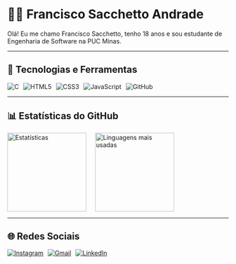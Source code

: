 # 👨‍💻 Francisco Sacchetto Andrade

Olá! Eu me chamo Francisco Sacchetto, tenho 18 anos e sou estudante de Engenharia de Software na PUC Minas.

---

## 🚀 Tecnologias e Ferramentas

<div style="display: flex; gap: 10px; flex-wrap: wrap;">
  <img src="https://img.shields.io/badge/C-00599C?style=for-the-badge&logo=c&logoColor=white" alt="C" />
  <img src="https://img.shields.io/badge/HTML5-E34F26?style=for-the-badge&logo=html5&logoColor=white" alt="HTML5" />
  <img src="https://img.shields.io/badge/CSS3-1572B6?style=for-the-badge&logo=css3&logoColor=white" alt="CSS3" />
  <img src="https://img.shields.io/badge/JavaScript-F7DF1E?style=for-the-badge&logo=javascript&logoColor=black" alt="JavaScript" />
  <img src="https://img.shields.io/badge/GitHub-100000?style=for-the-badge&logo=github&logoColor=white" alt="GitHub" />
</div>

---

## 📊 Estatísticas do GitHub

<div style="display: flex; flex-wrap: wrap; gap: 20px;">
  <img height="180em" src="https://github-readme-stats.vercel.app/api?username=franciscosacchetto&show_icons=true&theme=tokyonight&hide=contribs,prs&count_private=true" alt="Estatísticas" />
  <img height="180em" src="https://github-readme-stats.vercel.app/api/top-langs/?username=franciscosacchetto&layout=compact&theme=tokyonight&langs_count=6" alt="Linguagens mais usadas" />
</div>

---

## 🌐 Redes Sociais

<div style="display: flex; gap: 10px;">
  <a href="https://www.instagram.com/franciscosacchetto?igsh=MTl1cjE4YTB5NzRyYw==" target="_blank">
    <img src="https://img.shields.io/badge/Instagram-E4405F?style=for-the-badge&logo=instagram&logoColor=white" alt="Instagram" />
  </a>
  <a href="mailto:franciscosacchettoandrade@gmail.com">
    <img src="https://img.shields.io/badge/Gmail-D14836?style=for-the-badge&logo=gmail&logoColor=white" alt="Gmail" />
  </a>
  <a href="https://www.linkedin.com/in/seu-perfil" target="_blank"> <!-- Substitua pelo seu link real -->
    <img src="https://img.shields.io/badge/LinkedIn-0077B5?style=for-the-badge&logo=linkedin&logoColor=white" alt="LinkedIn" />
  </a>
</div>
